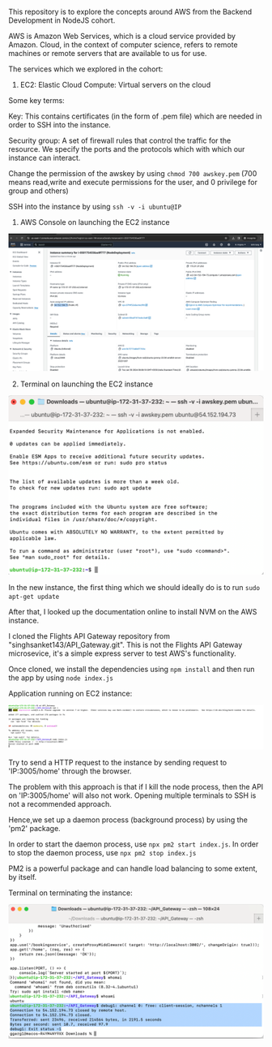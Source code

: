 This repository is to explore the concepts around AWS from the Backend Development in NodeJS cohort.

AWS is Amazon Web Services, which is a cloud service provided by Amazon. Cloud, in the context of computer science, refers to remote machines or remote servers that are available to us for use.

The services which we explored in the cohort:

1. EC2: Elastic Cloud Compute: Virtual servers on the cloud

Some key terms:

Key: This contains certificates (in the form of .pem file) which are needed in order to SSH into the instance.

Security group: A set of firewall rules that control the traffic for the resource. We specify the ports and the protocols which with which our instance can interact.

Change the permission of the awskey by using `chmod 700 awskey.pem` (700 means read,write and execute permissions for the user, and 0 privilege for group and others)

SSH into the instance by using `ssh -v -i ubuntu@IP` 

1. AWS Console on launching the EC2 instance

![AWS console](/AWS_console.png)

2. Terminal on launching the EC2 instance

![Terminal](/Terminal.png)

In the new instance, the first thing which we should ideally do is to run `sudo apt-get update`

After that, I looked up the documentation online to install NVM on the AWS instance.

I cloned the Flights API Gateway repository from "singhsanket143/API_Gateway.git". This is not the Flights API Gateway microsevice, it's a simple express server to test AWS's functionality.

Once cloned, we install the dependencies using `npm install` and then run the app by using `node index.js`

Application running on EC2 instance:

![Application running on EC2 instance](/Application_running_on_EC2_instance.png)


Try to send a HTTP request to the instance by sending request to 'IP:3005/home' through the browser.

The problem with this approach is that if I kill the node process, then the API on 'IP:3005/home' will also not work. Opening multiple terminals to SSH is not a recommended approach.

Hence,we set up a daemon process (background process) by using the 'pm2' package.

In order to start the daemon process, use `npx pm2 start index.js`. In order to stop the daemon process, use `npx pm2 stop index.js`

PM2 is a powerful package and can handle load balancing to some extent, by itself.

Terminal on terminating the instance:

![Terminal on terminating the instance](/Terminal_on_terminating_the_instance.png)